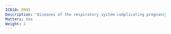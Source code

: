 ```yaml
---
ICD10: O995
Description: "Diseases of the respiratory system complicating pregnancy, childbirth and the puerperium"
Matters: Yes
Weight: 1
---
```


